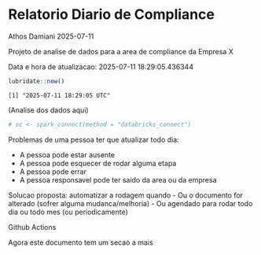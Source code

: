# Relatorio Diario de Compliance
Athos Damiani
2025-07-11

Projeto de analise de dados para a area de compliance da Empresa X

Data e hora de atualizacao: 2025-07-11 18:29:05.436344

``` r
lubridate::now()
```

    [1] "2025-07-11 18:29:05 UTC"

(Analise dos dados aqui)

``` r
# sc <- spark_connect(method = "databricks_connect")
```

Problemas de uma pessoa ter que atualizar todo dia:

-   A pessoa pode estar ausente
-   A pessoa pode esquecer de rodar alguma etapa
-   A pessoa pode errar
-   A pessoa responsavel pode ter saido da area ou da empresa

Solucao proposta: automatizar a rodagem quando - Ou o documento for
alterado (sofrer alguma mudanca/melhoria) - Ou agendado para rodar todo
dia ou todo mes (ou periodicamente)

Github Actions

Agora este documento tem um secao a mais
